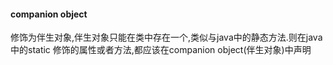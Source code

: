 #### companion object
修饰为伴生对象,伴生对象只能在类中存在一个,类似与java中的静态方法.则在java中的static
修饰的属性或者方法,都应该在companion object(伴生对象)中声明

 
